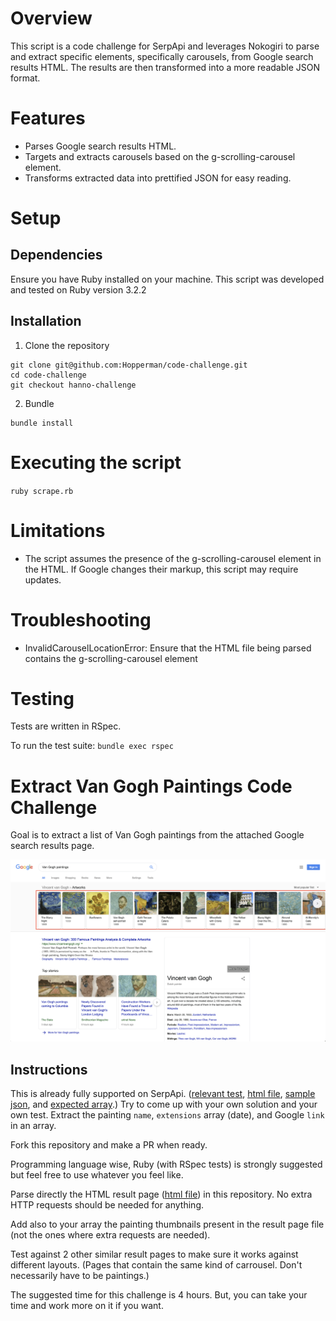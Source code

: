 # Overview
This script is a code challenge for SerpApi and leverages Nokogiri to parse and extract specific elements, specifically carousels, from Google search results HTML. The results are then transformed into a more readable JSON format.

# Features
* Parses Google search results HTML.
* Targets and extracts carousels based on the g-scrolling-carousel element.
* Transforms extracted data into prettified JSON for easy reading.

# Setup
## Dependencies

Ensure you have Ruby installed on your machine. This script was developed and tested on Ruby version 3.2.2

## Installation

1. Clone the repository 
```
git clone git@github.com:Hopperman/code-challenge.git
cd code-challenge
git checkout hanno-challenge
```

2. Bundle
```
bundle install
```

# Executing the script

`ruby scrape.rb`

# Limitations

* The script assumes the presence of the g-scrolling-carousel element in the HTML. If Google changes their markup, this script may require updates.

# Troubleshooting

* InvalidCarouselLocationError: Ensure that the HTML file being parsed contains the g-scrolling-carousel element

# Testing
Tests are written in RSpec.

To run the test suite:
`bundle exec rspec`

# Extract Van Gogh Paintings Code Challenge

Goal is to extract a list of Van Gogh paintings from the attached Google search results page.

![Van Gogh paintings](https://github.com/serpapi/code-challenge/blob/master/files/van-gogh-paintings.png?raw=true "Van Gogh paintings")

## Instructions

This is already fully supported on SerpApi. ([relevant test], [html file], [sample json], and [expected array].)
Try to come up with your own solution and your own test.
Extract the painting `name`, `extensions` array (date), and Google `link` in an array.

Fork this repository and make a PR when ready.

Programming language wise, Ruby (with RSpec tests) is strongly suggested but feel free to use whatever you feel like.

Parse directly the HTML result page ([html file]) in this repository. No extra HTTP requests should be needed for anything.

[relevant test]: https://github.com/serpapi/test-knowledge-graph-desktop/blob/master/spec/knowledge_graph_claude_monet_paintings_spec.rb
[sample json]: https://raw.githubusercontent.com/serpapi/code-challenge/master/files/van-gogh-paintings.json
[html file]: https://raw.githubusercontent.com/serpapi/code-challenge/master/files/van-gogh-paintings.html
[expected array]: https://raw.githubusercontent.com/serpapi/code-challenge/master/files/expected-array.json

Add also to your array the painting thumbnails present in the result page file (not the ones where extra requests are needed). 

Test against 2 other similar result pages to make sure it works against different layouts. (Pages that contain the same kind of carrousel. Don't necessarily have to be paintings.)

The suggested time for this challenge is 4 hours. But, you can take your time and work more on it if you want.
